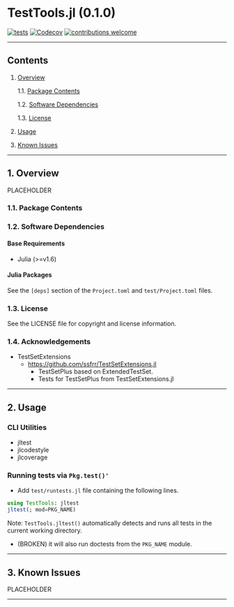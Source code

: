 TestTools.jl (0.1.0)
====================

[![tests](https://github.com/velexi-corporation/TestTools.jl/actions/workflows/tests.yml/badge.svg)](https://github.com/velexi-corporation/TestTools.jl/actions/workflows/tests.yml)
[![Codecov](https://codecov.io/gh/invenia/PkgTemplates.jl/branch/master/graph/badge.svg)](https://codecov.io/gh/invenia/PkgTemplates.jl)
[![contributions welcome](https://img.shields.io/badge/contributions-welcome-brightgreen.svg?style=flat)](https://github.com/velexi-corporation/TestTools.jl/issues)

------------------------------------------------------------------------------

Contents
--------

1. [Overview][#1]

    1.1. [Package Contents][#1.1]

    1.2. [Software Dependencies][#1.2]

    1.3. [License][#1.3]

2. [Usage][#2]

3. [Known Issues][#3]

------------------------------------------------------------------------------

## 1. Overview

PLACEHOLDER

### 1.1. Package Contents

### 1.2. Software Dependencies

#### Base Requirements

* Julia (>=v1.6)

#### Julia Packages ####

See the `[deps]` section of the `Project.toml` and `test/Project.toml` files.

### 1.3. License

See the LICENSE file for copyright and license information.

### 1.4. Acknowledgements

* TestSetExtensions
  * https://github.com/ssfrr/TestSetExtensions.jl
    * TestSetPlus based on ExtendedTestSet.
    * Tests for TestSetPlus from TestSetExtensions.jl

------------------------------------------------------------------------------

## 2. Usage

### CLI Utilities

* jltest
* jlcodestyle
* jlcoverage

### Running tests via `Pkg.test()'`

* Add `test/runtests.jl` file containing the following lines.

```julia
using TestTools: jltest
jltest(; mod=PKG_NAME)
```

  Note: `TestTools.jltest()` automatically detects and runs all tests in the current
  working directory.

  * (BROKEN) it will also run doctests from the `PKG_NAME` module.

------------------------------------------------------------------------------

## 3. Known Issues

PLACEHOLDER

------------------------------------------------------------------------------

[-----------------------------INTERNAL LINKS-----------------------------]: #

[#1]: #1-overview
[#1.1]: #11-package-contents
[#1.2]: #12-software-dependencies
[#1.3]: #13-license

[#2]: #2-usage

[#3]: #3-known-issues
